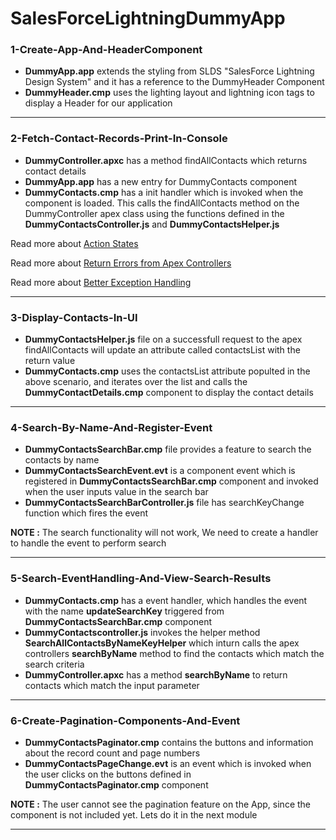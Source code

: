# SalesForceLightningDummyApp

### 1-Create-App-And-HeaderComponent
* <b>DummyApp.app</b> extends the styling from SLDS "SalesForce Lightning Design System" and it has a reference to the DummyHeader Component
* <b>DummyHeader.cmp</b> uses the lighting layout and lightning icon tags to display a Header for our application

-----------------------------------------------------------------------------------------------------------------------------

### 2-Fetch-Contact-Records-Print-In-Console
* <b>DummyController.apxc</b> has a method findAllContacts which returns contact details
* <b>DummyApp.app</b> has a new entry for DummyContacts component
* <b>DummyContacts.cmp</b> has a init handler which is invoked when the component is loaded. This calls the findAllContacts method on the DummyController apex class using the functions defined in the <b>DummyContactsController.js</b> and <b>DummyContactsHelper.js</b>

Read more about
[Action States](https://developer.salesforce.com/docs/atlas.en-us.lightning.meta/lightning/controllers_server_actions_states.htm)

Read more about
[Return Errors from Apex Controllers](https://developer.salesforce.com/docs/atlas.en-us.lightning.meta/lightning/controllers_server_apex_custom_errors.htm)

Read more about
[Better Exception Handling](https://developer.salesforce.com/blogs/2017/09/error-handling-best-practices-lightning-apex.html)

-----------------------------------------------------------------------------------------------------------------------------

### 3-Display-Contacts-In-UI
* <b>DummyContactsHelper.js</b> file on a successfull request to the apex findAllContacts will update an attribute called contactsList with the return value
* <b>DummyContacts.cmp</b> uses the contactsList attribute populted in the above scenario, and iterates over the list and calls the <b>DummyContactDetails.cmp</b> component to display the contact details

-----------------------------------------------------------------------------------------------------------------------------

### 4-Search-By-Name-And-Register-Event
* <b>DummyContactsSearchBar.cmp</b> file provides a feature to search the contacts by name
* <b>DummyContactsSearchEvent.evt</b> is a component event which is registered in <b>DummyContactsSearchBar.cmp</b> component and invoked when the user inputs value in the search bar
* <b>DummyContactsSearchBarController.js</b> file has searchKeyChange function which fires the event

<b>NOTE :</b> The search functionality will not work, We need to create a handler to handle the event to perform search

-----------------------------------------------------------------------------------------------------------------------------

### 5-Search-EventHandling-And-View-Search-Results
* <b>DummyContacts.cmp</b> has a event handler, which handles the event with the name <b>updateSearchKey</b> triggered from <b>DummyContactsSearchBar.cmp</b> component
* <b>DummyContactscontroller.js</b> invokes the helper method <b>SearchAllContactsByNameKeyHelper</b> which inturn calls the apex controllers <b>searchByName</b> method to find the contacts which match the search criteria 
* <b>DummyController.apxc</b> has a method <b>searchByName</b> to return contacts which match the input parameter

-----------------------------------------------------------------------------------------------------------------------------

### 6-Create-Pagination-Components-And-Event
* <b>DummyContactsPaginator.cmp</b> contains the buttons and information about the record count and page numbers
* <b>DummyContactsPageChange.evt</b> is an event which is invoked when the user clicks on the buttons defined in <b>DummyContactsPaginator.cmp</b> component

<b>NOTE :</b> The user cannot see the pagination feature on the App, since the component is not included yet. Lets do it in the next module

-----------------------------------------------------------------------------------------------------------------------------
